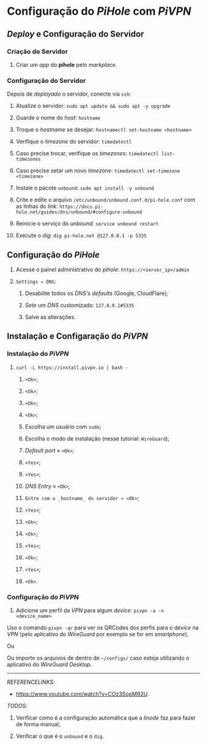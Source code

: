 # Configuração do _PiHole_ com _PiVPN_

## _Deploy_ e Configuração do Servidor

### Criação do Servidor

1. Criar um _app_ do **pihole** pelo _markplace_.

### Configuração do Servidor

Depois de _deployado_ o servidor, conecte via `ssh`:

1. Atualize o servidor:
	`sudo apt update && sudo apt -y upgrade`

1. Guarde o nome do _host_:
	`hostname`

1. Troque o _hostname_ se desejar:
	`hostnamectl set-hostname <hostname>`

1. Verifique o _timezone_ do servidor:
	`timedatectl`

1. Caso precise trocar, verifique os _timezones_:
	`timedatectl list-timezones`

1. Caso precise setar um novo _timezone_:
	`timedatectl set-timezone <timezone>`

1. Instale o pacote `unbound`:
	`sudo apt install -y unbound`

1. Crite e edite o arquivo `/etc/unbound/unbound.conf.d/pi-hole.conf` com as linhas do _link_:
	`https://docs.pi-hole.net/guides/dns/unbound/#configure-unbound`

1. Reinicie o serviço do _unbound_:
	`service unbound restart`

1. Execute o _dig_:
	`dig pi-hole.net @127.0.0.1 -p 5335`

## Configuração do _PiHole_

1. Acesse o painel administrativo do _pihole_:
	`https://<server_ip>/admin`

1. `Settings » DNS`:

	1. Desabilite todos os _DNS's_ _defaults_ (Google, CloudFlare);

	1. _Sete_ um _DNS_ customizado:
		`127.0.0.1#5335`

	1. Salve as alterações.

## Instalação e Configaração do _PiVPN_

### Instalação do _PiVPN_

1. `curl -L https://install.pivpn.io | bash -`

	1. `<Ok>`;

	1. `<Ok>`;

	1. `<Ok>`;

	1. `<Ok>`;

	1. Escolha um usuário com `sudo`;

	1. Escolha o modo de instalação (nesse tutorial: `WireGuard`);

	1. _Default port_ » `<Ok>`;

	1. `<Yes>`;

	1. `<Yes>`;

	1. _DNS Entry_ » `<Ok>`;

	1. `Entre com o _hostname_ do servidor » <Ok>`;

	1. `<Yes>`;

	1. `<Ok>`;

	1. `<Ok>`;

	1. `<Yes>`;

	1. `<Ok>`;

	1. `<Yes>`;

	1. `<Ok>`.

### Configuração do _PiVPN_

1. Adicione um perfil da _VPN_ para algum _device_:
	`pivpn -a -n <device_name>`

Uso o comando `pivpn -qr` para ver os QRCodes dos perfis para o _device_ na _VPN_ (pelo aplicativo do _WireGuard_ por exemplo se for em _smartphone_).

Ou

Ou importe os arquivos de dentro de `~/configs/` caso esteja utilizando o aplicativo do _WireGuard Desktop_.

---

_REFERENCELINKS_:

- <https://www.youtube.com/watch?v=COz3SopM92U>.

_TODOS_:

1. Verificar como é a configuração automática que a _linode_ faz para fazer de forma manual;

1. Verificar o que é o `unbound` e o `dig`.
